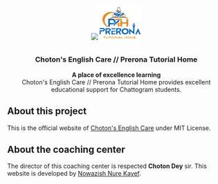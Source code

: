<h6 align= "center">
<img src="images/cec (1).png" class="logo" width= "20%" ><img src="images/pth (1).png" class="logo" width= "20%">
</h6>

<h3 align="center">Choton's English Care // Prerona Tutorial Home</h3>

<p align="center">
    <b>A place of excellence learning</b><br>
    Choton's English Care // Prerona Tutorial Home provides excellent educational support for Chattogram students.
</p>

## About this project

This is the official website of [Choton's English Care](https://cec2010.vercel.app) under MIT License.

## About the coaching center

The director of this coaching center is respected **Choton Dey** sir. This website is developed by [Nowazish Nure Kayef](https://github.com/Nowazish-Nur-Kayef).
